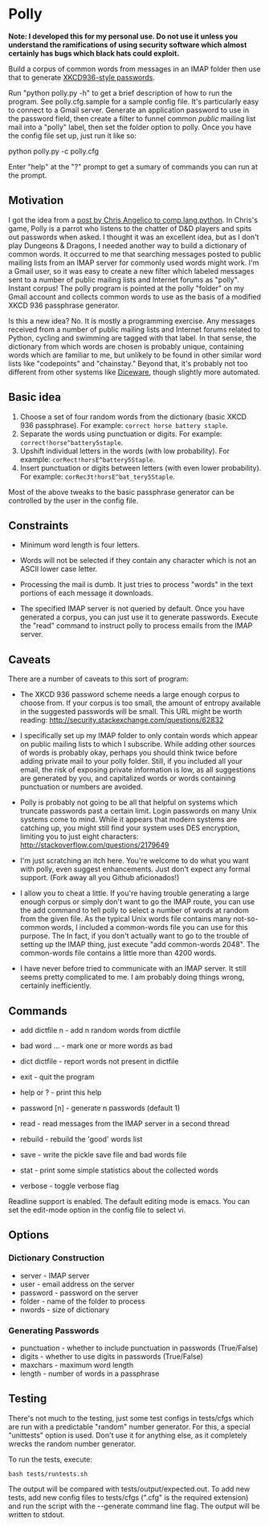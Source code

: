 # Polly

**Note: I developed this for my personal use. Do not use it unless you
understand the ramifications of using security software which almost
certainly has bugs which black hats could exploit.**

Build a corpus of common words from messages in an IMAP folder then
use that to generate [XKCD936-style passwords](https://xkcd.com/936/).

Run "python polly.py -h" to get a brief description of how to run the
program. See polly.cfg.sample for a sample config file.  It's particularly
easy to connect to a Gmail server. Generate an application password to use
in the password field, then create a filter to funnel common *public*
mailing list mail into a "polly" label, then set the folder option to polly.
Once you have the config file set up, just run it like so:

python polly.py -c polly.cfg

Enter "help" at the "?" prompt to get a sumary of commands you can run at
the prompt.

## Motivation

I got the idea from a [post by Chris Angelico to
comp.lang.python](https://mail.python.org/pipermail/python-list/2014-August/677475.html).
In Chris's game, Polly is a parrot who listens to the chatter of D&D players
and spits out passwords when asked.  I thought it was an excellent idea, but
as I don't play Dungeons & Dragons, I needed another way to build a
dictionary of common words. It occurred to me that searching messages posted
to public mailing lists from an IMAP server for commonly used words might
work. I'm a Gmail user, so it was easy to create a new filter which labeled
messages sent to a number of public mailing lists and Internet forums as
"polly".  Instant corpus!  The polly program is pointed at the polly
"folder" on my Gmail account and collects common words to use as the basis
of a modified XKCD 936 passphrase generator.

Is this a new idea? No. It is mostly a programming exercise. Any messages
received from a number of public mailing lists and Internet forums related
to Python, cycling and swimming are tagged with that label.  In that sense,
the dictionary from which words are chosen is probably unique, containing
words which are familiar to me, but unlikely to be found in other similar
word lists like "codepoints" and "chainstay."  Beyond that, it's probably
not too different from other systems like
[Diceware](http://world.std.com/~reinhold/diceware.html), though slightly
more automated.

## Basic idea

1. Choose a set of four random words from the dictionary (basic XKCD 936
   passphrase). For example: `correct horse battery staple`.
2. Separate the words using punctuation or digits. For example: `correct!horse^battery5staple`.
3. Upshift individual letters in the words (with low probability). For example: `corRect!horsE^battery5Staple`.
4. Insert punctuation or digits between letters (with even lower
   probability). For example: `corRec3t!horsE^bat_tery5Staple`.

Most of the above tweaks to the basic passphrase generator can be controlled
by the user in the config file.

## Constraints

* Minimum word length is four letters.

* Words will not be selected if they contain any character which is not
  an ASCII lower case letter.

* Processing the mail is dumb. It just tries to process "words" in the text
  portions of each message it downloads.

* The specified IMAP server is not queried by default. Once you have
  generated a corpus, you can just use it to generate passwords. Execute
  the "read" command to instruct polly to process emails from the IMAP
  server.

## Caveats

There are a number of caveats to this sort of program:

* The XKCD 936 password scheme needs a large enough corpus to choose
  from.  If your corpus is too small, the amount of entropy available
  in the suggested passwords will be small. This URL might be worth
  reading: http://security.stackexchange.com/questions/62832

* I specifically set up my IMAP folder to only contain words which
  appear on public mailing lists to which I subscribe. While adding
  other sources of words is probably okay, perhaps you should think
  twice before adding private mail to your polly folder. Still, if you
  included all your email, the risk of exposing private information is
  low, as all suggestions are generated by you, and capitalized words
  or words containing punctuation or numbers are avoided.

* Polly is probably not going to be all that helpful on systems which
  truncate passwords past a certain limit. Login passwords on many Unix
  systems come to mind. While it appears that modern systems are catching
  up, you might still find your system uses DES encryption, limiting you to
  just eight characters: http://stackoverflow.com/questions/2179649

* I'm just scratching an itch here. You're welcome to do what you want
  with polly, even suggest enhancements. Just don't expect any formal
  support. (Fork away all you Github aficionados!)

* I allow you to cheat a little. If you're having trouble generating a
  large enough corpus or simply don't want to go the IMAP route, you
  can use the add command to tell polly to select a number of words at
  random from the given file. As the typical Unix words file contains
  many not-so-common words, I included a common-words file you can use
  for this purpose. The In fact, if you don't actually want to go to
  the trouble of setting up the IMAP thing, just execute "add
  common-words 2048". The common-words file contains a little more
  than 4200 words.

* I have never before tried to communicate with an IMAP server. It
  still seems pretty complicated to me. I am probably doing things
  wrong, certainly inefficiently.

## Commands

* add dictfile n - add n random words from dictfile

* bad word ...   - mark one or more words as bad

* dict dictfile  - report words not present in dictfile

* exit           - quit the program

* help or ?      - print this help

* password [n]   - generate n passwords (default 1)

* read           - read messages from the IMAP server in a second thread

* rebuild        - rebuild the 'good' words list

* save           - write the pickle save file and bad words file

* stat           - print some simple statistics about the collected words

* verbose        - toggle verbose flag

Readline support is enabled. The default editing mode is emacs. You can set
the edit-mode option in the config file to select vi.

## Options

### Dictionary Construction

* server - IMAP server
* user - email address on the server
* password - password on the server
* folder - name of the folder to process
* nwords - size of dictionary

### Generating Passwords

* punctuation - whether to include punctuation in passwords (True/False)
* digits - whether to use digits in passwords (True/False)
* maxchars - maximum word length
* length - number of words in a passphrase

## Testing

There's not much to the testing, just some test configs in tests/cfgs which
are run with a predictable "random" number generator.  For this, a special
"unittests" option is used. Don't use it for anything else, as it completely
wrecks the random number generator.

To run the tests, execute:

    bash tests/runtests.sh

The output will be compared with tests/output/expected.out.  To add new
tests, add new config files to tests/cfgs (".cfg" is the required extension)
and run the script with the --generate command line flag. The output will be
written to stdout.
